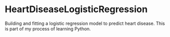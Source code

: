 # HeartDiseaseLogisticRegression
Building and fitting a logistic regression model to predict heart disease.
This is part of my process of learning Python.
